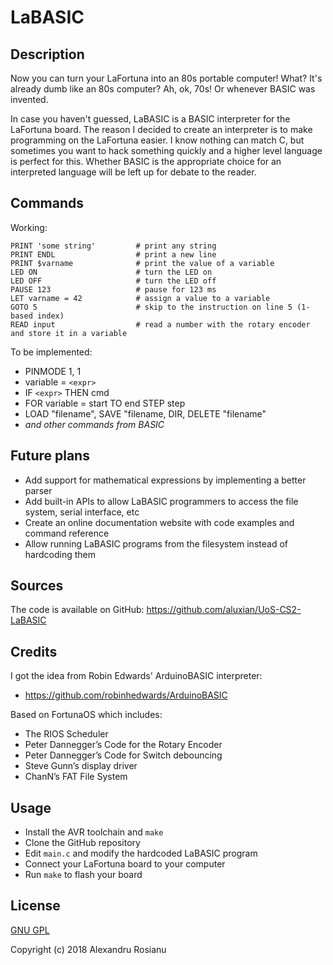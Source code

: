 # LaBASIC

## Description

Now you can turn your LaFortuna into an 80s portable computer! What? It's already dumb like an 80s computer? Ah, ok, 70s! Or whenever BASIC was invented.

In case you haven't guessed, LaBASIC is a BASIC interpreter for the LaFortuna board. The reason I decided to create an interpreter is to make programming on the LaFortuna easier. I know nothing can match C, but sometimes you want to hack something quickly and a higher level language is perfect for this. Whether BASIC is the appropriate choice for an interpreted language will be left up for debate to the reader.

## Commands

Working:

```
PRINT 'some string'         # print any string
PRINT ENDL                  # print a new line
PRINT $varname              # print the value of a variable
LED ON                      # turn the LED on
LED OFF                     # turn the LED off
PAUSE 123                   # pause for 123 ms
LET varname = 42            # assign a value to a variable
GOTO 5                      # skip to the instruction on line 5 (1-based index)
READ input                  # read a number with the rotary encoder and store it in a variable
```

To be implemented:

* PINMODE 1, 1
* variable = `<expr>`
* IF `<expr>` THEN cmd
* FOR variable = start TO end STEP step
* LOAD "filename", SAVE "filename, DIR, DELETE "filename" 
* *and other commands from BASIC*

## Future plans

* Add support for mathematical expressions by implementing a better parser
* Add built-in APIs to allow LaBASIC programmers to access the file system, serial interface, etc
* Create an online documentation website with code examples and command reference
* Allow running LaBASIC programs from the filesystem instead of hardcoding them

## Sources

The code is available on GitHub: https://github.com/aluxian/UoS-CS2-LaBASIC

## Credits

I got the idea from Robin Edwards' ArduinoBASIC interpreter:

* https://github.com/robinhedwards/ArduinoBASIC

Based on FortunaOS which includes:

* The RIOS Scheduler
* Peter Dannegger’s Code for the Rotary Encoder
* Peter Dannegger’s Code for Switch debouncing
* Steve Gunn’s display driver
* ChanN’s FAT File System

## Usage

* Install the AVR toolchain and `make`
* Clone the GitHub repository
* Edit `main.c` and modify the hardcoded LaBASIC program
* Connect your LaFortuna board to your computer
* Run `make` to flash your board

## License

[GNU GPL](LICENSE)

Copyright (c) 2018 Alexandru Rosianu

